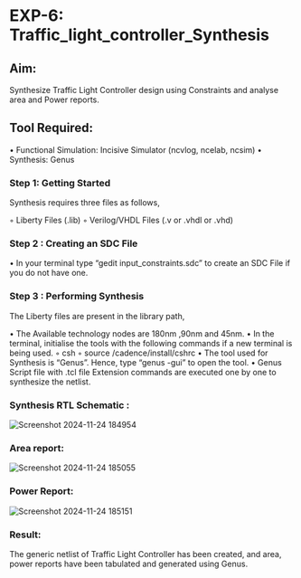 # EXP-6: Traffic_light_controller_Synthesis

## Aim:

Synthesize Traffic Light Controller design using Constraints and analyse area and Power reports.

## Tool Required:

• Functional Simulation: Incisive Simulator (ncvlog, ncelab, ncsim)
• Synthesis: Genus

### Step 1: Getting Started

Synthesis requires three files as follows,

◦ Liberty Files (.lib)
◦ Verilog/VHDL Files (.v or .vhdl or .vhd)

### Step 2 : Creating an SDC File

•	In your terminal type “gedit input_constraints.sdc” to create an SDC File if you do not have one.

### Step 3 : Performing Synthesis

The Liberty files are present in the library path,

• The Available technology nodes are 180nm ,90nm and 45nm.
• In the terminal, initialise the tools with the following commands if a new terminal is being used.
◦ csh
◦ source /cadence/install/cshrc
• The tool used for Synthesis is “Genus”. Hence, type “genus -gui” to open the tool.
• Genus Script file with .tcl file Extension commands are executed one by one to synthesize the netlist.

### Synthesis RTL Schematic :
![Screenshot 2024-11-24 184954](https://github.com/user-attachments/assets/4043161a-68b2-4724-b8a8-8508ee21dbbf)


### Area report:
![Screenshot 2024-11-24 185055](https://github.com/user-attachments/assets/804bd03a-d4bf-4407-9f1f-5e7926815cbc)


### Power Report:
![Screenshot 2024-11-24 185151](https://github.com/user-attachments/assets/07a9f2dc-1e55-4e0c-86dd-c7b35e212bee)


### Result:
The generic netlist of Traffic Light Controller has been created, and area, power reports have been tabulated and generated using Genus.
